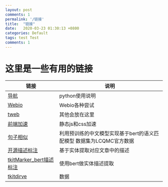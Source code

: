```yaml
---
layout: post
comments: 1
permalink: '/链接'
title:  "链接"
date:   2020-03-23 01:30:13 +0800
categories: Default
tags: test Test
comments: 1
---
```


# 这里是一些有用的链接

| 链接  |   说明|
| ------------ | ------------ |
|[导航](https://www.terrychan.org/Tindex/)   |  python使用说明 |
|  [Webio](https://www.terrychan.org/webio/) | Webio各种尝试  |
|   [tweb](https://tweb.terrychan.org/)|   其他会放在这里|
|   [前端加速](https://www.terrychan.org/speed/)|   静态js和css加速|
| [句子相似](https://www.terrychan.org/transformers-SentenceSimilarity/)|利用预训练的中文模型实现基于bert的语义匹配模型 数据集为LCQMC官方数据|
| [开源描述标注](https://www.terrychan.org/tmark_Description/)|基于实体提取对应文章中的描述|
| [tkitMarker_bert描述标注](https://www.terrychan.org/tkitMarker_bert/)|使用bert做实体描述提取|
| [tkitdirve](https://sourceforge.net/projects/tkitdirve/)|数据|


 

